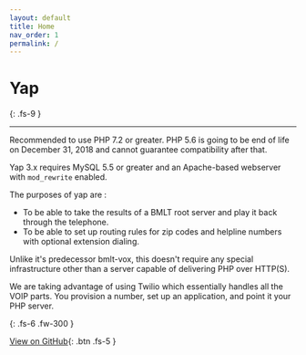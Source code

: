 ```yaml
---
layout: default
title: Home
nav_order: 1
permalink: /
---
```



# Yap
{: .fs-9 }

---


Recommended to use PHP 7.2 or greater.  PHP 5.6 is going to be end of life on December 31, 2018 and cannot guarantee compatibility after that.

Yap 3.x requires MySQL 5.5 or greater and an Apache-based webserver with `mod_rewrite` enabled.


The purposes of yap are :
* To be able to take the results of a BMLT root server and play it back through the telephone.  
* To be able to set up routing rules for zip codes and helpline numbers with optional extension dialing.

Unlike it's predecessor bmlt-vox, this doesn't require any special infrastructure other than a server capable of delivering PHP over HTTP(S).

We are taking advantage of using Twilio which essentially handles all the VOIP parts.  You provision a number, set up an application, and point it your PHP server.

{: .fs-6 .fw-300 }

[View on GitHub](http://github.com/bmlt-enabled/yap){: .btn .fs-5 }
